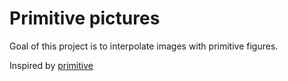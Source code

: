 # Primitive pictures
Goal of this project is to interpolate images with primitive figures.

Inspired by [primitive](https://github.com/fogleman/primitive)

